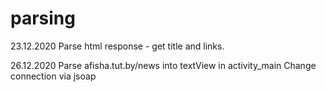 # parsing

23.12.2020
Parse html response - get title and links.

26.12.2020
Parse afisha.tut.by/news into textView in activity_main
Change connection via jsoap